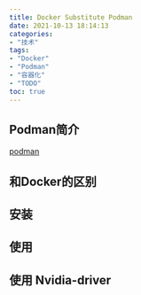 ```yaml
---
title: Docker Substitute Podman
date: 2021-10-13 18:14:13
categories:
- "技术"
tags:
- "Docker"
- "Podman"
- "容器化"
- "TODO"
toc: true
---
```


## Podman简介 
[podman](https://podman.io/)
## 和Docker的区别

## 安装

## 使用

## 使用 Nvidia-driver

